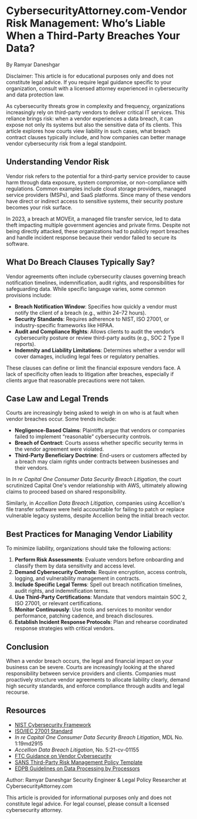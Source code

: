 # CybersecurityAttorney.com-Vendor Risk Management: Who’s Liable When a Third-Party Breaches Your Data?

By Ramyar Daneshgar

Disclaimer: This article is for educational purposes only and does not constitute legal advice. If you require legal guidance specific to your organization, consult with a licensed attorney experienced in cybersecurity and data protection law.

As cybersecurity threats grow in complexity and frequency, organizations increasingly rely on third-party vendors to deliver critical IT services. This reliance brings risk: when a vendor experiences a data breach, it can expose not only its systems but also the sensitive data of its clients. This article explores how courts view liability in such cases, what breach contract clauses typically include, and how companies can better manage vendor cybersecurity risk from a legal standpoint.

## Understanding Vendor Risk

Vendor risk refers to the potential for a third-party service provider to cause harm through data exposure, system compromise, or non-compliance with regulations. Common examples include cloud storage providers, managed service providers (MSPs), and SaaS platforms. Since many of these vendors have direct or indirect access to sensitive systems, their security posture becomes your risk surface.

In 2023, a breach at MOVEit, a managed file transfer service, led to data theft impacting multiple government agencies and private firms. Despite not being directly attacked, these organizations had to publicly report breaches and handle incident response because their vendor failed to secure its software.

## What Do Breach Clauses Typically Say?

Vendor agreements often include cybersecurity clauses governing breach notification timelines, indemnification, audit rights, and responsibilities for safeguarding data. While specific language varies, some common provisions include:

- **Breach Notification Window**: Specifies how quickly a vendor must notify the client of a breach (e.g., within 24–72 hours).
- **Security Standards**: Requires adherence to NIST, ISO 27001, or industry-specific frameworks like HIPAA.
- **Audit and Compliance Rights**: Allows clients to audit the vendor’s cybersecurity posture or review third-party audits (e.g., SOC 2 Type II reports).
- **Indemnity and Liability Limitations**: Determines whether a vendor will cover damages, including legal fees or regulatory penalties.

These clauses can define or limit the financial exposure vendors face. A lack of specificity often leads to litigation after breaches, especially if clients argue that reasonable precautions were not taken.

## Case Law and Legal Trends

Courts are increasingly being asked to weigh in on who is at fault when vendor breaches occur. Some trends include:

- **Negligence-Based Claims**: Plaintiffs argue that vendors or companies failed to implement “reasonable” cybersecurity controls.
- **Breach of Contract**: Courts assess whether specific security terms in the vendor agreement were violated.
- **Third-Party Beneficiary Doctrine**: End-users or customers affected by a breach may claim rights under contracts between businesses and their vendors.

In *In re Capital One Consumer Data Security Breach Litigation*, the court scrutinized Capital One's vendor relationship with AWS, ultimately allowing claims to proceed based on shared responsibility.

Similarly, in *Accellion Data Breach Litigation*, companies using Accellion's file transfer software were held accountable for failing to patch or replace vulnerable legacy systems, despite Accellion being the initial breach vector.

## Best Practices for Managing Vendor Liability

To minimize liability, organizations should take the following actions:

1. **Perform Risk Assessments**: Evaluate vendors before onboarding and classify them by data sensitivity and access level.
2. **Demand Cybersecurity Controls**: Require encryption, access controls, logging, and vulnerability management in contracts.
3. **Include Specific Legal Terms**: Spell out breach notification timelines, audit rights, and indemnification terms.
4. **Use Third-Party Certifications**: Mandate that vendors maintain SOC 2, ISO 27001, or relevant certifications.
5. **Monitor Continuously**: Use tools and services to monitor vendor performance, patching cadence, and breach disclosures.
6. **Establish Incident Response Protocols**: Plan and rehearse coordinated response strategies with critical vendors.

## Conclusion

When a vendor breach occurs, the legal and financial impact on your business can be severe. Courts are increasingly looking at the shared responsibility between service providers and clients. Companies must proactively structure vendor agreements to allocate liability clearly, demand high security standards, and enforce compliance through audits and legal recourse.

## Resources

- [NIST Cybersecurity Framework](https://www.nist.gov/cyberframework)
- [ISO/IEC 27001 Standard](https://www.iso.org/isoiec-27001-information-security.html)
- *In re Capital One Consumer Data Security Breach Litigation*, MDL No. 1:19md2915
- *Accellion Data Breach Litigation*, No. 5:21-cv-01155
- [FTC Guidance on Vendor Cybersecurity](https://www.ftc.gov/business-guidance/blog/2022/03/holding-your-companys-data-other-peoples-hands)
- [SANS Third-Party Risk Management Policy Template](https://www.sans.org/information-security-policy/)
- [EDPB Guidelines on Data Processing by Processors](https://edpb.europa.eu)



Author: Ramyar Daneshgar Security Engineer & Legal Policy Researcher at CybersecurityAttorney.com

This article is provided for informational purposes only and does not constitute legal advice. For legal counsel, please consult a licensed cybersecurity attorney.
